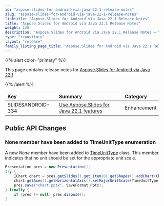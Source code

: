 ```yaml
---
id: "aspose-slides-for-android-via-java-22-1-release-notes"
slug: "aspose-slides-for-android-via-java-22-1-release-notes"
linktitle: "Aspose.Slides for Android via Java 22.1 Release Notes"
title: "Aspose.Slides for Android via Java 22.1 Release Notes"
weight: 120
description: "Aspose.Slides for Android via Java 22.1 Release Notes – the latest updates and fixes."
type: "repository"
layout: "release"
family_listing_page_title: "Aspose.Slides for Android via Java 22.1 Release Notes"
---
```


{{% alert color="primary" %}} 

This page contains release notes for [Aspose.Slides for Android via Java 22.1](https://releases.aspose.com/java/repo/com/aspose/aspose-slides/22.1/)

{{% /alert %}} 

|**Key**|**Summary**|**Category**|
| :- | :- | :- |
|SLIDESANDROID-334|[Use Aspose.Slides for Java 22.1 features](/slides/androidjava/aspose-slides-for-java-22-1-release-notes/)|Enhancement|


## Public API Changes ##

### None member have been added to TimeUnitType enumeration ###

A new *None* member have been added to [TimeUnitType](https://reference.aspose.com/slides/androidjava/com.aspose.slides/TimeUnitType) class. This member indicates that no unit should be set for the appropriate unit scale.

``` java
Presentation pres = new Presentation();
try {
    IChart chart = pres.getSlides().get_Item(0).getShapes().addChart(ChartType.Area, 10, 10, 400, 300, true);
    chart.getAxes().getHorizontalAxis().setMajorUnitScale(TimeUnitType.None);
    pres.save("chart.pptx", SaveFormat.Pptx);
} finally {
    if (pres != null) pres.dispose();
}
```